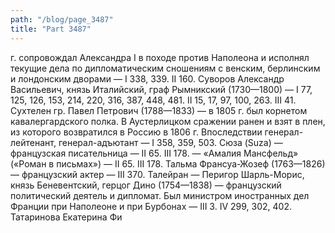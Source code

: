 ```yaml
---
path: "/blog/page_3487"
title: "Part 3487"
---
```


 г. сопровождал Александра I в походе против Наполеона и исполнял текущие дела по дипломатическим сношениям с венским, берлинским и лондонским дворами — I 338, 339. II 160.
Суворов Александр Васильевич, князь Италийский, граф Рымникский (1730—1800) — I 77, 125, 126, 153, 214, 220, 316, 387, 448, 481. II 15, 17, 97, 100, 263. III 41.
Сухтелен гр. Павел Петрович (1788—1833) — в 1805 г. был корнетом кавалергардского полка. В Аустерлицком сражении ранен и взят в плен, из которого возвратился в Россию в 1806 г. Впоследствии генерал-лейтенант, генерал-адъютант — I 358, 359, 503.
Сюза (Suza) — французская писательница — II 65. III 178.
— «Амалия Мансфельд» («Роман в письмах») — II 65. III 178.
Тальма Франсуа-Жозеф (1763—1826) — французский актер — III 370.
Талейран — Перигор Шарль-Морис, князь Беневентский, герцог Дино (1754—1838) — французский политический деятель и дипломат. Был министром иностранных дел Франции при Наполеоне и при Бурбонах — III 3. IV 299, 302, 402.
Татаринова Екатерина Фи
